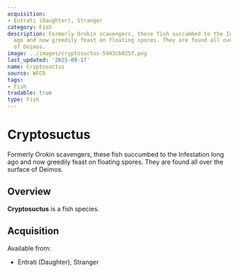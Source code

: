 ```yaml
---
acquisition:
- Entrati (Daughter), Stranger
category: Fish
description: Formerly Orokin scavengers, these fish succumbed to the Infestation long
  ago and now greedily feast on floating spores. They are found all over the surface
  of Deimos.
image: ../images/cryptosuctus-5943cb825f.png
last_updated: '2025-09-17'
name: Cryptosuctus
source: WFCD
tags:
- Fish
tradable: true
type: Fish
---
```


# Cryptosuctus

Formerly Orokin scavengers, these fish succumbed to the Infestation long ago and now greedily feast on floating spores. They are found all over the surface of Deimos.

## Overview

**Cryptosuctus** is a fish species.

## Acquisition

Available from:
- Entrati (Daughter), Stranger

